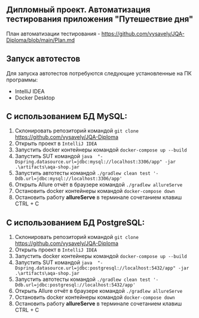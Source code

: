 ## Дипломный проект. Автоматизация тестирования приложения "Путешествие дня"

План автоматизации тестирования - https://github.com/vysavely/JQA-Diploma/blob/main/Plan.md

## Запуск автотестов

Для запуска автотестов потребуются следующие установленные на ПК программы:
* IntelliJ IDEA
* Docker Desktop

## С использованием БД MySQL:
1. Склонировать репозиторий командой `git clone` https://github.com/vysavely/JQA-Diploma
2. Открыть проект в `IntelliJ IDEA`
3. Запустить docker контейнеры командой `docker-compose up --build`
4. Запустить SUT командой `java  "-Dspring.datasource.url=jdbc:mysql://localhost:3306/app" -jar .\artifacts\aqa-shop.jar`
5. Запустить автотесты командой `./gradlew clean test '-Ddb.url=jdbc:mysql://localhost:3306/app'`
6. Открыть Allure отчёт в браузере командой `./gradlew allureServe`
7. Остановить docker контейнеры командой `docker-compose down`
8. Остановить работу **allureServe** в терминале сочетанием клавиш CTRL + C

## С использованием БД PostgreSQL:
1. Склонировать репозиторий командой `git clone` https://github.com/vysavely/JQA-Diploma
2. Открыть проект в `IntelliJ IDEA`
3. Запустить docker контейнеры командой `docker-compose up --build`
4. Запустить SUT командой `java  "-Dspring.datasource.url=jdbc:postgresql://localhost:5432/app" -jar .\artifacts\aqa-shop.jar`
5. Запустить автотесты командой `./gradlew clean test '-Ddb.url=jdbc:postgresql://localhost:5432/app'`
6. Открыть Allure отчёт в браузере командой `./gradlew allureServe`
7. Остановить docker контейнеры командой `docker-compose down`
8. Остановить работу **allureServe** в терминале сочетанием клавиш CTRL + C